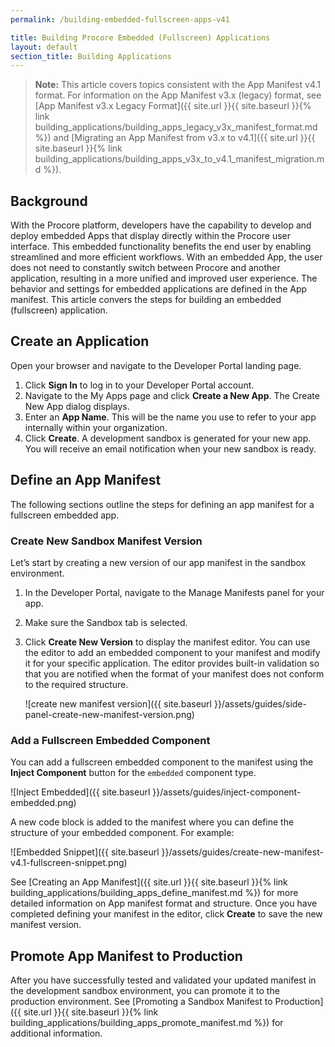 ```yaml
---
permalink: /building-embedded-fullscreen-apps-v41

title: Building Procore Embedded (Fullscreen) Applications
layout: default
section_title: Building Applications
---
```


>**Note:** This article covers topics consistent with the App Manifest v4.1 format.
>For information on the App Manifest v3.x (legacy) format, see [App Manifest v3.x Legacy Format]({{ site.url }}{{ site.baseurl }}{% link building_applications/building_apps_legacy_v3x_manifest_format.md %}) and [Migrating an App Manifest from v3.x to v4.1]({{ site.url }}{{ site.baseurl }}{% link building_applications/building_apps_v3x_to_v4.1_manifest_migration.md %}).

## Background

With the Procore platform, developers have the capability to develop and deploy embedded Apps that display directly within the Procore user interface.
This embedded functionality benefits the end user by enabling streamlined and more efficient workflows.
With an embedded App, the user does not need to constantly switch between Procore and another application, resulting in a more unified and improved user experience.
The behavior and settings for embedded applications are defined in the App manifest.
This article convers the steps for building an embedded (fullscreen) application.

## Create an Application

Open your browser and navigate to the Developer Portal landing page.
1. Click **Sign In** to log in to your Developer Portal account.
1. Navigate to the My Apps page and click **Create a New App**. The Create New App dialog displays.
1. Enter an **App Name**. This will be the name you use to refer to your app internally within your organization.
1. Click **Create**. A development sandbox is generated for your new app. You will receive an email notification when your new sandbox is ready.

## Define an App Manifest

The following sections outline the steps for defining an app manifest for a fullscreen embedded app.

### Create New Sandbox Manifest Version

Let’s start by creating a new version of our app manifest in the sandbox environment.
1. In the Developer Portal, navigate to the Manage Manifests panel for your app.
1. Make sure the Sandbox tab is selected.
1. Click **Create New Version** to display the manifest editor. You can use the editor to add an embedded component to your manifest and modify it for your specific application. The editor provides built-in validation so that you are notified when the format of your manifest does not conform to the required structure.

    ![create new manifest version]({{ site.baseurl }}/assets/guides/side-panel-create-new-manifest-version.png)

### Add a Fullscreen Embedded Component

You can add a fullscreen embedded component to the manifest using the **Inject Component** button for the `embedded` component type.

![Inject Embedded]({{ site.baseurl }}/assets/guides/inject-component-embedded.png)

A new code block is added to the manifest where you can define the structure of your embedded component.
For example:

![Embedded Snippet]({{ site.baseurl }}/assets/guides/create-new-manifest-v4.1-fullscreen-snippet.png)

See [Creating an App Manifest]({{ site.url }}{{ site.baseurl }}{% link building_applications/building_apps_define_manifest.md %}) for more detailed information on App manifest format and structure.
Once you have completed defining your manifest in the editor, click **Create** to save the new manifest version. 

## Promote App Manifest to Production

After you have successfully tested and validated your updated manifest in the development sandbox environment, you can promote it to the production environment.
See [Promoting a Sandbox Manifest to Production]({{ site.url }}{{ site.baseurl }}{% link building_applications/building_apps_promote_manifest.md %}) for additional information.
